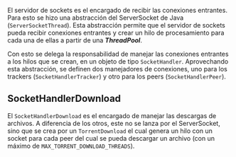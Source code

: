 El servidor de sockets es el encargado de recibir las conexiones entrantes. Para
esto se hizo una abstracción del ServerSocket de Java (`ServerSocketThread`).
Esta abstracción permite que el servidor de sockets pueda recibir conexiones
entrantes y crear un hilo de procesamiento para cada una de ellas a partir de
una **_ThreadPool_**.

Con esto se delega la responsabilidad de manejar las conexiones entrantes a los
hilos que se crean, en un objeto de tipo `SocketHandler`. Aprovechando esta
abstracción, se definen dos manejadores de conexiones, uno para los trackers
(`SocketHandlerTracker`) y otro para los peers (`SocketHandlerPeer`).

## SocketHandlerDownload

El `SocketHandlerDownload` es el encargado de manejar las descargas de archivos.
A diferencia de los otros, este no se lanza por el ServerSocket, sino que se
crea por un `TorrentDownload` el cual genera un hilo con un socket para cada
peer del cual se pueda descargar un archivo (con un máximo de
`MAX_TORRENT_DOWNLOAD_THREADS`).

